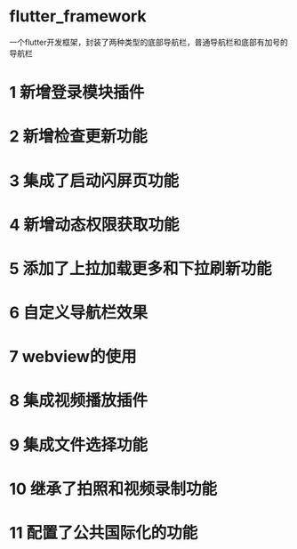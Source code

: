 # flutter_framework

一个flutter开发框架，封装了两种类型的底部导航栏，普通导航栏和底部有加号的导航栏

# 1 新增登录模块插件
# 2 新增检查更新功能
# 3 集成了启动闪屏页功能
# 4 新增动态权限获取功能
# 5 添加了上拉加载更多和下拉刷新功能
# 6 自定义导航栏效果
# 7 webview的使用
# 8 集成视频播放插件
# 9 集成文件选择功能
# 10 继承了拍照和视频录制功能
# 11 配置了公共国际化的功能
